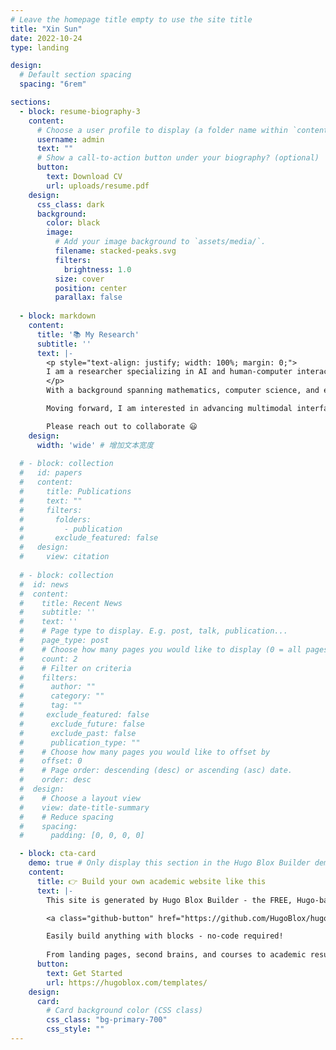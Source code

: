 ```yaml
---
# Leave the homepage title empty to use the site title
title: "Xin Sun"
date: 2022-10-24
type: landing

design:
  # Default section spacing
  spacing: "6rem"

sections:
  - block: resume-biography-3
    content:
      # Choose a user profile to display (a folder name within `content/authors/`)
      username: admin
      text: ""
      # Show a call-to-action button under your biography? (optional)
      button:
        text: Download CV
        url: uploads/resume.pdf
    design:
      css_class: dark
      background:
        color: black
        image:
          # Add your image background to `assets/media/`.
          filename: stacked-peaks.svg
          filters:
            brightness: 1.0
          size: cover
          position: center
          parallax: false
  
  - block: markdown
    content:
      title: '📚 My Research'
      subtitle: ''
      text: |-
        <p style="text-align: justify; width: 100%; margin: 0;">
        I am a researcher specializing in AI and human-computer interaction, focusing on the trustworthiness, controllability, and explainability of generative AI in applications such as psychotherapy, health intervention, and emotional companionship.
        </p>
        With a background spanning mathematics, computer science, and experimental psychology, my work integrates generative AI, NLP, HCI, and multimodal user interfaces to enhance user trust and interaction quality in sensitive scenarios.

        Moving forward, I am interested in advancing multimodal interfaces or embodied intelligence and generative AI by developing adaptive models that integrate human cognition and emotions, delivering innovative and impactful solutions for health, learning, and psychotherapy.

        Please reach out to collaborate 😃
    design:
      width: 'wide' # 增加文本宽度
  
  # - block: collection
  #   id: papers
  #   content:
  #     title: Publications
  #     text: ""
  #     filters:
  #       folders:
  #         - publication
  #       exclude_featured: false
  #   design:
  #     view: citation
    
  # - block: collection
  #  id: news
  #  content:
  #    title: Recent News
  #    subtitle: ''
  #    text: ''
  #    # Page type to display. E.g. post, talk, publication...
  #    page_type: post
  #    # Choose how many pages you would like to display (0 = all pages)
  #    count: 2
  #    # Filter on criteria
  #    filters:
  #      author: ""
  #      category: ""
  #      tag: ""
  #     exclude_featured: false
  #      exclude_future: false
  #      exclude_past: false
  #      publication_type: ""
  #    # Choose how many pages you would like to offset by
  #    offset: 0
  #    # Page order: descending (desc) or ascending (asc) date.
  #    order: desc
  #  design:
  #    # Choose a layout view
  #    view: date-title-summary
  #    # Reduce spacing
  #    spacing:
  #      padding: [0, 0, 0, 0]

  - block: cta-card
    demo: true # Only display this section in the Hugo Blox Builder demo site
    content:
      title: 👉 Build your own academic website like this
      text: |-
        This site is generated by Hugo Blox Builder - the FREE, Hugo-based open source website builder trusted by 250,000+ academics like you.

        <a class="github-button" href="https://github.com/HugoBlox/hugo-blox-builder" data-color-scheme="no-preference: light; light: light; dark: dark;" data-icon="octicon-star" data-size="large" data-show-count="true" aria-label="Star HugoBlox/hugo-blox-builder on GitHub">Star</a>

        Easily build anything with blocks - no-code required!
        
        From landing pages, second brains, and courses to academic resumés, conferences, and tech blogs.
      button:
        text: Get Started
        url: https://hugoblox.com/templates/
    design:
      card:
        # Card background color (CSS class)
        css_class: "bg-primary-700"
        css_style: ""
---
```

